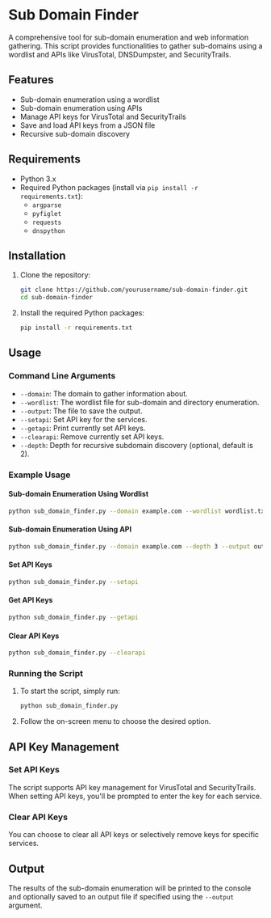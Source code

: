 # Sub Domain Finder

A comprehensive tool for sub-domain enumeration and web information gathering. This script provides functionalities to gather sub-domains using a wordlist and APIs like VirusTotal, DNSDumpster, and SecurityTrails.

## Features

- Sub-domain enumeration using a wordlist
- Sub-domain enumeration using APIs
- Manage API keys for VirusTotal and SecurityTrails
- Save and load API keys from a JSON file
- Recursive sub-domain discovery

## Requirements

- Python 3.x
- Required Python packages (install via `pip install -r requirements.txt`):
  - `argparse`
  - `pyfiglet`
  - `requests`
  - `dnspython`

## Installation

1. Clone the repository:
    ```sh
    git clone https://github.com/yourusername/sub-domain-finder.git
    cd sub-domain-finder
    ```

2. Install the required Python packages:
    ```sh
    pip install -r requirements.txt
    ```

## Usage

### Command Line Arguments

- `--domain`: The domain to gather information about.
- `--wordlist`: The wordlist file for sub-domain and directory enumeration.
- `--output`: The file to save the output.
- `--setapi`: Set API key for the services.
- `--getapi`: Print currently set API keys.
- `--clearapi`: Remove currently set API keys.
- `--depth`: Depth for recursive subdomain discovery (optional, default is 2).

### Example Usage

#### Sub-domain Enumeration Using Wordlist

```sh
python sub_domain_finder.py --domain example.com --wordlist wordlist.txt --output output.txt
```
#### Sub-domain Enumeration Using API

```sh
python sub_domain_finder.py --domain example.com --depth 3 --output output.txt
```

#### Set API Keys

```sh
python sub_domain_finder.py --setapi
```

#### Get API Keys

```sh
python sub_domain_finder.py --getapi
```

#### Clear API Keys

```sh
python sub_domain_finder.py --clearapi
```

### Running the Script

1. To start the script, simply run:
    ```sh
    python sub_domain_finder.py
    ```

2. Follow the on-screen menu to choose the desired option.

## API Key Management

### Set API Keys

The script supports API key management for VirusTotal and SecurityTrails. When setting API keys, you'll be prompted to enter the key for each service.

### Clear API Keys

You can choose to clear all API keys or selectively remove keys for specific services.

## Output

The results of the sub-domain enumeration will be printed to the console and optionally saved to an output file if specified using the `--output` argument.
